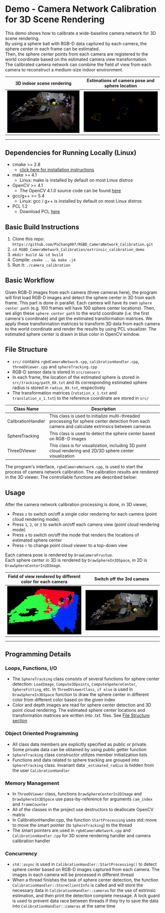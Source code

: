 # Demo - Camera Network Calibration for 3D Scene Rendering

This demo shows how to calibrate a wide-baseline camera network for 3D scene rendering.  
By using a sphere ball with RGB-D data captured by each camera, the sphere center in each frame can be estimated.  
Then, the sphere center points from each camera are registered to the world coordinate based on the estimated camera view transformation.  
The calibrated camera network can combine the field of view from each camera to reconstruct a medium-size indoor environment.

| 3D indoor scene rendering                             | Estimations of camera pose and sphere location                     |
|:-----------------------------------------------------:|:------------------------------------------------------------------:|
|<img src="src/doc/3D_scene_rendering.png" width="400"> |<img src="src/doc/camera_pose_and_sphere_location.png" width="400"> |
<hr>

## Dependencies for Running Locally (Linux)
* cmake >= 2.8
  * [click here for installation instructions](https://cmake.org/install/)
* make >= 4.1
  * Linux: make is installed by default on most Linux distros
* OpenCV >= 4.1
  * The OpenCV 4.1.0 source code can be found [here](https://github.com/opencv/opencv/tree/4.1.0)
* gcc/g++ >= 5.4
  * Linux: gcc / g++ is installed by default on most Linux distros
* PCL 1.2
  * Download PCL [here](https://pointclouds.org/downloads/)

## Basic Build Instructions

1. Clone this repo: `https://github.com/PoChang007/RGBD_CameraNetwork_Calibration.git`
2. `cd RGBD_CameraNetwork_Calibration/extrinsic_calibration_demo`
3. `mkdir build && cd build`
4. Compile: `cmake .. && make -j4`
5. Run it: `./camera_calibration`

## Basic Workflow

Given RGB-D images from each camera (three cameras here), the program will first load RGB-D images and detect the sphere center in 3D from each frame. This part is done in parallel. Each camera will have its own `sphere center path` (e.g. 100 frames will have 100 sphere center locations). Then, we align these `sphere center path` to the world coordinate (i.e. the first camera's coordinate) and get the estimated transformation matrices. We apply these transformation matrices to transform 3D data from each camera to the world coordinate and render the results by using PCL visualizer. The estimated sphere center is drawn in blue color in OpenCV window.

## File Structure

* `src/` contains `rgbdCameraNetwork.cpp`, `calibrationHandler.cpp`, `threeDViewer.cpp` and `sphereTracking.cpp`
* RGB-D sensor data is stored in `src/sensors`
* In each frame, the location of the estimated sphere is stored in `src/tracking/path_0X.txt` and its corresponding estimated sphere radius is stored in `radius_0X.txt`, respectively
* The transformation matrices (`rotation_x_1.txt` and `translation_x_1.txt`) to the reference coordinate are stored in `src/`

| Class Name         | Description                               |
|--------------------|-------------------------------------------|
| CalibrationHandler | This class is used to initialize multi-threaded processing for sphere center detection from each camera and calculate extrinsics between cameras |
| SphereTracking     | This class is used to detect the sphere center based on RGB-D images |
| ThreeDViewer       | This class is for visualization, including 3D point cloud rendering and 2D/3D sphere center visualization |

The program's interface, `rgbdCameraNetwork.cpp`, is used to start the process of camera network calibration. The calibration results are rendered in the 3D viewer. The controllable functions are described below:  

## Usage

After the camera network calibration processing is done, in 3D viewer,

* Press `z` to switch on/off a single color rendering for each camera (point cloud rendering mode).
* Press `1`, `2`, or `3` to switch on/off each camera view (point cloud rendering mode)
* Press `a` to switch on/off the mode that renders the locations of estimated sphere center 
* Press `r` to change point cloud viewer to a top-down view

Each camera pose is rendered by `DrawCameraFrustum`.  
Each sphere center in 3D is rendered by `DrawSphereIn3DSpace`, in 2D is `DrawSphereCenterIn2DImage`.  

|Field of view rendered by different color for each camera| Switch off the 3rd camera |
|:-------------------------------------------------------:|:-------------------------:|
|<img src="src/doc/render_with_single_color.png" width="400"> | <img src="src/doc/third_camera_switch_off.png" width="400"> | 
<hr>

## Programming Details

### Loops, Functions, I/O

* The `SphereTracking` class consists of several functions for sphere center detection: `LoadImage`, `Compute3Dpoints`, `ComputeSpehereCenter`, `SphereFitting`, etc. In `ThreeDViewerClass`, `if else` is used in `DrawSphereIn3DSpace` function to draw the sphere center in different color from different color based on the given index 
* Color and depth images are read for sphere center detection and 3D point cloud rendering. The estimated sphere center locations and transformation matrices are written into .txt. files. See [File Structure section](#File-Structure)

### Object Oriented Programming

* All class data members are explicitly specified as public or private. Some private data can be obtained by using public getter function
* `SphereTracking` class constructor utilizes member initialization lists
* Functions and data related to sphere tracking are grouped into `SphereTracking` class. Invariant data `_estimated_radius` is hidden from the user `CalibrationHandler`

### Memory Management

* In `ThreeDViewer` class, functions `DrawSphereCenterIn2DImage` and `DrawSphereIn3DSpace` use pass-by-reference for arguments `cam_index` and `frameCounter`
* All of the classes in the project use destructors to deallocate OpenCV matrix
* In CalibrationHandler.cpp, the function `StartProcessing` uses std::move to move the smart pointer (to `SphereTracking`) to the thread
* The smart pointers are used in `rgbdCameraNetwork.cpp` and `CalibrationHandler.cpp` for 3D scene rendering handler and camera calibration handler

### Concurrency

* `std::async` is used in `CalibrationHandler::StartProcessing()` to detect sphere center based on RGB-D images captured from each camera. The images in each camera will be processed in different thread 
* When a thread finishes the task of sphere center detection, the function `CalibrationHandler::StoreClientInfo` is called and will store the necessary data in `CalibrationHandler::cameras` for the use of extrinsic estimation, and then print the detection complete message. A lock guard is used to prevent data race between threads if they try to save the data into `CalibrationHandler::cameras` at the same time